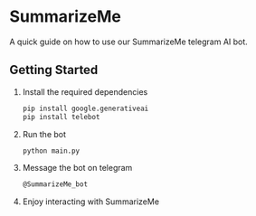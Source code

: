 # SummarizeMe

A quick guide on how to use our SummarizeMe telegram AI bot.

## Getting Started

1. Install the required dependencies

   ```bash
   pip install google.generativeai
   pip install telebot
   ```
2. Run the bot
   ```bash
   python main.py
   ```
   
3. Message the bot on telegram

   ```bash
   @SummarizeMe_bot
   ```

4. Enjoy interacting with SummarizeMe

